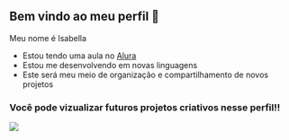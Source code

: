 ## Bem vindo ao meu perfil 💙

Meu nome é Isabella

- Estou tendo uma aula no [Alura](https://www.Alura.com.br)
- Estou me desenvolvendo em novas linguagens
- Este será meu meio de organização e compartilhamento de novos projetos

### Você pode vizualizar futuros projetos criativos nesse perfil!!





![](https://media.tenor.com/TS7aSPWwXJ4AAAAi/capoo-waiting.gif)
